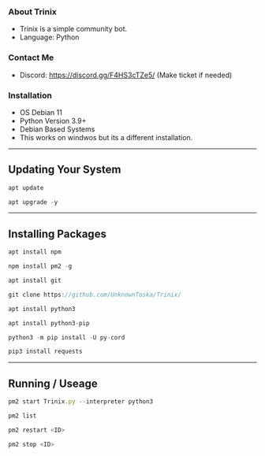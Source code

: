 ### About Trinix
* Trinix is a simple community bot.
* Language: Python

### Contact Me
* Discord: https://discord.gg/F4HS3cTZe5/ (Make ticket if needed)

### Installation
- OS Debian 11
- Python Version 3.9+
- Debian Based Systems
- This works on windwos but its a different installation.

_________________________
## Updating Your System

```js
apt update
```

```js
apt upgrade -y
```
_________________________
## Installing Packages 

```js
apt install npm
```

```js
npm install pm2 -g
```

```js
apt install git
```

```js
git clone https://github.com/UnknownToska/Trinix/
```

```js
apt install python3
```

```js
apt install python3-pip
```

```js
python3 -m pip install -U py-cord
```

```js
pip3 install requests
```
_________________________
## Running / Useage

```js
pm2 start Trinix.py --interpreter python3
```

```js
pm2 list
```

```js
pm2 restart <ID>
```

```js
pm2 stop <ID> 
```

